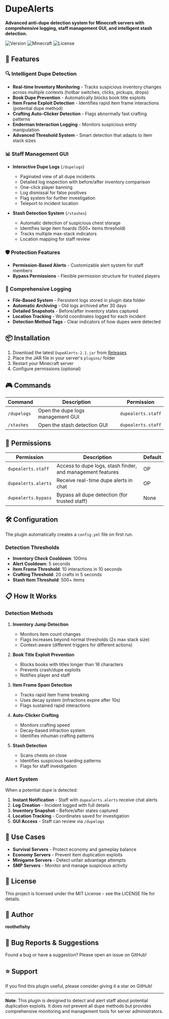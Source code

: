 # DupeAlerts

**Advanced anti-dupe detection system for Minecraft servers with comprehensive logging, staff management GUI, and intelligent stash detection.**

![Version](https://img.shields.io/badge/version-2.1--SNAPSHOT-blue)
![Minecraft](https://img.shields.io/badge/minecraft-1.21-green)
![License](https://img.shields.io/badge/license-MIT-yellow)

## 🚀 Features

### 🔍 Intelligent Dupe Detection
- **Real-time Inventory Monitoring** - Tracks suspicious inventory changes across multiple contexts (hotbar switches, clicks, pickups, drops)
- **Book Dupe Prevention** - Automatically blocks book title exploits
- **Item Frame Exploit Detection** - Identifies rapid item frame interactions (potential dupe method)
- **Crafting Auto-Clicker Detection** - Flags abnormally fast crafting patterns
- **Enderman Interaction Logging** - Monitors suspicious entity manipulation
- **Advanced Threshold System** - Smart detection that adapts to item stack sizes

### 📊 Staff Management GUI
- **Interactive Dupe Logs** (`/dupelogs`)
  - Paginated view of all dupe incidents
  - Detailed log inspection with before/after inventory comparison
  - One-click player banning
  - Log dismissal for false positives
  - Flag system for further investigation
  - Teleport to incident location

- **Stash Detection System** (`/stashes`)
  - Automatic detection of suspicious chest storage
  - Identifies large item hoards (500+ items threshold)
  - Tracks multiple max-stack indicators
  - Location mapping for staff review

### 🛡️ Protection Features
- **Permission-Based Alerts** - Customizable alert system for staff members
- **Bypass Permissions** - Flexible permission structure for trusted players

### 📝 Comprehensive Logging
- **File-Based System** - Persistent logs stored in plugin data folder
- **Automatic Archiving** - Old logs archived after 30 days
- **Detailed Snapshots** - Before/after inventory states captured
- **Location Tracking** - World coordinates logged for each incident
- **Detection Method Tags** - Clear indicators of how dupes were detected

## 📦 Installation

1. Download the latest `DupeAlerts-2.1.jar` from [Releases](../../releases)
2. Place the JAR file in your server's `plugins/` folder
3. Restart your Minecraft server
4. Configure permissions (optional)

## 🎮 Commands

| Command | Description | Permission |
|---------|-------------|------------|
| `/dupelogs` | Open the dupe logs management GUI | `dupealerts.staff` |
| `/stashes` | Open the stash detection GUI | `dupealerts.staff` |

## 🔐 Permissions

| Permission | Description | Default |
|------------|-------------|---------|
| `dupealerts.staff` | Access to dupe logs, stash finder, and management features | OP |
| `dupealerts.alerts` | Receive real-time dupe alerts in chat | OP |
| `dupealerts.bypass` | Bypass all dupe detection (for trusted staff) | None |

## 🛠️ Configuration

The plugin automatically creates a `config.yml` file on first run.

### Detection Thresholds
- **Inventory Check Cooldown**: 100ms
- **Alert Cooldown**: 5 seconds
- **Item Frame Threshold**: 10 interactions in 10 seconds
- **Crafting Threshold**: 20 crafts in 5 seconds
- **Stash Item Threshold**: 500+ items


## 📋 How It Works

### Detection Methods

1. **Inventory Jump Detection**
   - Monitors item count changes
   - Flags increases beyond normal thresholds (2x max stack size)
   - Context-aware (different triggers for different actions)

2. **Book Title Exploit Prevention**
   - Blocks books with titles longer than 16 characters
   - Prevents crash/dupe exploits
   - Notifies player and staff

3. **Item Frame Spam Detection**
   - Tracks rapid item frame breaking
   - Uses decay system (infractions expire after 10s)
   - Flags sustained rapid interactions

4. **Auto-Clicker Crafting**
   - Monitors crafting speed
   - Decay-based infraction system
   - Identifies inhuman crafting patterns

5. **Stash Detection**
   - Scans chests on close
   - Identifies suspicious hoarding patterns
   - Flags for staff investigation

### Alert System

When a potential dupe is detected:
1. **Instant Notification** - Staff with `dupealerts.alerts` receive chat alerts
2. **Log Creation** - Incident logged with full details
3. **Inventory Snapshot** - Before/after states captured
4. **Location Tracking** - Coordinates saved for investigation
5. **GUI Access** - Staff can review via `/dupelogs`

## 🎯 Use Cases

- **Survival Servers** - Protect economy and gameplay balance
- **Economy Servers** - Prevent item duplication exploits
- **Minigame Servers** - Detect unfair advantage attempts
- **SMP Servers** - Monitor and manage suspicious activity

## 📄 License

This project is licensed under the MIT License - see the LICENSE file for details.

## 👤 Author

**roothefishy**

## 🐛 Bug Reports & Suggestions

Found a bug or have a suggestion? Please open an issue on GitHub!

## ⭐ Support

If you find this plugin useful, please consider giving it a star on GitHub!

---

**Note**: This plugin is designed to detect and alert staff about potential duplication exploits. It does not prevent all dupe methods but provides comprehensive monitoring and management tools for server administrators.
